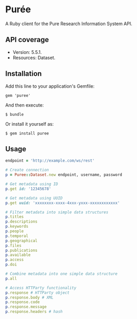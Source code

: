 # Pur&#233;e

A Ruby client for the Pure Research Information System API.

## API coverage
- Version: 5.5.1.
- Resources: Dataset.

## Installation

Add this line to your application's Gemfile:

    gem 'puree'

And then execute:

    $ bundle

Or install it yourself as:

    $ gem install puree

## Usage

```ruby
endpoint = 'http://example.com/ws/rest'

# Create connection
p = Puree::Dataset.new endpoint, username, password

# Get metadata using ID
p.get id: '12345678'

# Get metadata using UUID
p.get uuid: 'xxxxxxxx-xxxx-4xxx-yxxx-xxxxxxxxxxxx'

# Filter metadata into simple data structures
p.titles
p.descriptions
p.keywords
p.people
p.temporal
p.geographical
p.files
p.publications
p.available
p.access
p.doi

# Combine metadata into one simple data structure
p.all

# Access HTTParty functionality
p.response # HTTParty object
p.response.body # XML
p.response.code
p.response.message
p.response.headers # hash
```